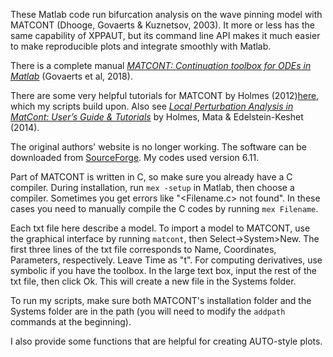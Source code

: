 These Matlab code run bifurcation analysis on the wave pinning model with MATCONT (Dhooge, Govaerts & Kuznetsov, 2003). It more or less has the same capability of XPPAUT, but its command line API makes it much easier to make reproducible plots and integrate smoothly with Matlab.

There is a complete manual [*MATCONT: Continuation toolbox for ODEs in Matlab*](http://www.staff.science.uu.nl/~kouzn101/NBA/ManualJan2018.pdf) (Govaerts et al, 2018).

There are some very helpful tutorials for MATCONT by Holmes (2012)[here](http://www.math.ubc.ca/~keshet/MCB2012/wrholmes/MCB2012.html), which my scripts build upon. Also see [*Local Perturbation Analysis in MatCont: User’s Guide & Tutorials*](http://www.math.ubc.ca/~keshet/Papers/LPA_BJTools_Supp2.pdf) by Holmes, Mata & Edelstein-Keshet (2014).

The original authors' website is no longer working. The software can be downloaded from [SourceForge](https://sourceforge.net/projects/matcont/files/matcont/matcont6p11/). My codes used version 6.11.

Part of MATCONT is written in C, so make sure you already have a C compiler. During installation, run `mex -setup` in Matlab, then choose a compiler. Sometimes you get errors like "<Filename.c> not found". In these cases you need to manually compile the C codes by running `mex Filename`.

Each txt file here describe a model. To import a model to MATCONT, use the graphical interface by running `matcont`, then Select->System>New. The first three lines of the txt file corresponds to Name, Coordinates, Parameters, respectively. Leave Time as "t". For computing derivatives, use symbolic if you have the toolbox. In the large text box, input the rest of the txt file, then click Ok. This will create a new file in the Systems folder.

To run my scripts, make sure both MATCONT's installation folder and the Systems folder are in the path (you will need to modify the `addpath` commands at the beginning).

I also provide some functions that are helpful for creating AUTO-style plots.
